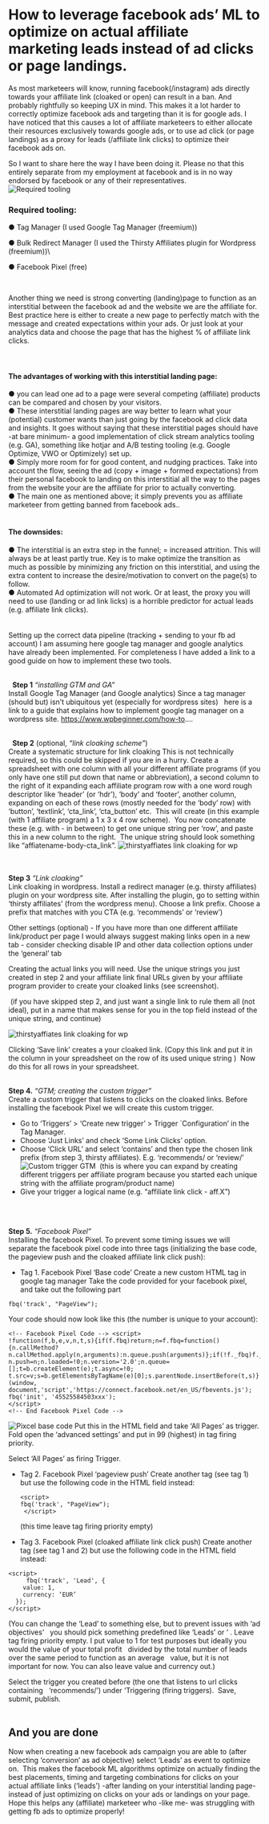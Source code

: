 # How to leverage facebook ads’ ML to optimize on actual affiliate marketing leads instead of ad clicks or page landings. #

As most marketeers will know, running facebook(/instagram) ads directly towards your affiliate link (cloaked or open) can result in a ban. And probably rightfully so keeping UX in mind. This makes it a lot harder to correctly optimize facebook ads and targeting than it is for google ads. I have noticed that this causes a lot of affiliate marketeers to either allocate their resources exclusively towards google ads, or to use ad click (or page landings) as a proxy for leads (/affiliate link clicks) to optimize their facebook ads on.

So I want to share here the way I have been doing it. Please no that this entirely separate from my employment at facebook and is in no way endorsed by facebook or any of their representatives.
<br />
![Required tooling](/IMG/image3.png) 
<br />

### Required tooling: ###
 
●	Tag Manager (I used Google Tag Manager (freemium))

●	Bulk Redirect Manager (I used the Thirsty Affiliates plugin for Wordpress (freemium))\

●	Facebook Pixel (free)

<br />

Another thing we need is strong converting (landing)page to function as an interstitial between the facebook ad and the website we are the affiliate for.
Best practice here is either to create a new page to perfectly match with the message and created expectations within your ads. Or just look at your analytics data and choose the page that has the highest % of affiliate link clicks.
<br />
<br />
<br />
#### The advantages of working with this interstitial landing page: ####

●	you can lead one ad to a page were several competing (affiliate) products can be compared and chosen by your visitors.  
●	These interstitial landing pages are way better to learn what your (potential) customer wants than just going by the facebook ad click data and insights. It goes without saying that these interstitial pages should have -at bare minimum- a good implementation of click stream analytics tooling (e.g. GA), something like hotjar and A/B testing tooling (e.g. Google Optimize, VWO or Optimizely) set up.  
●	Simply more room for for good content, and nudging practices. Take into account the flow, seeing the ad (copy + image + formed expectations) from their personal facebook to landing on this interstitial all the way to the pages from the website your are the affiliate for prior to actually converting.  
●	The main one as mentioned above; it simply prevents you as affiliate marketeer from getting banned from facebook ads..  
<br />


#### The downsides: ####
●	The interstitial is an extra step in the funnel; = increased attrition. This will always be at least partly true. Key is to make optimize the transition as much as possible by minimizing any friction on this interstitial, and using the extra content to increase the desire/motivation to convert on the page(s) to follow.  
●	Automated Ad optimization will not work. Or at least, the proxy you will need to use (landing or ad link licks) is a horrible predictor for actual leads (e.g. affiliate link clicks).  
<br />
<br />
Setting up the correct data pipeline (tracking + sending to your fb ad account) I am assuming here google tag manager and google analytics have already been implemented. For completeness I have added a link to a good guide on how to implement these two tools. 
<br />
<br />

 	**Step 1**  *“installing GTM and GA”*<br /> 
  Install Google Tag Manager (and Google analytics)	Since a tag manager (should but) isn’t ubiquitous yet (especially for wordpress sites)  	here is a link to a guide that explains how to implement google tag manager on a  	wordpress site. https://www.wpbeginner.com/how-to....
<br />
<br />


 
**Step 2** (optional, *“link cloaking scheme”*)<br /> 
Create a systematic structure for link cloaking
This is not technically required, so this could be skipped if you are in a hurry. Create a spreadsheet with one column with all your different affiliate programs (if you only have one still put down that name or abbreviation), a second column to the right of it expanding each affiliate program row with a one word rough descriptor like ‘header’ (or ‘hdr’), ‘body’ and ‘footer’, another column, expanding on each of these rows (mostly needed for the ‘body’ row) with ‘button’, ‘textlink’, ‘cta_link’, ‘cta_button’ etc.  This will create (in this example (with 1 affiliate program) a 1 x 3 x 4 row scheme).   You now concatenate these (e.g. with - in between) to get one unique string per ‘row’, and paste this in a new column to the right.   The unique string should look something like “affiatename-body-cta_link”.
![thirstyaffiates link cloaking for wp](/IMG/image1.png)  
<br />
<br />


**Step 3** *“Link cloaking”*<br />
Link cloaking in wordpress. Install a redirect manager (e.g. thirsty affiliates) plugin on your wordpress site. 
After installing the plugin, go to setting within ‘thirsty affiliates’ (from the wordpress menu). Choose a link prefix. Choose a prefix that matches with you CTA (e.g. ‘recommends’ or ‘review’)

Other settings (optional) - If you have more than one different affiliate link/product per page I would always suggest making links open in a new tab - consider checking disable IP and other data collection options under the ‘general’ tab

Creating the actual links you will need.
Use the unique strings you just created in step 2 and your affiliate link final URLs given by your affiliate program provider to create your cloaked links (see screenshot).

 (if you have skipped step 2, and just want a single link to rule them all (not ideal), put in a name that makes sense for you in the top field instead of the unique string, and continue)  
 
 ![thirstyaffiates link cloaking for wp](/IMG/image7.png) 

Clicking ‘Save link’ creates a your cloaked link. (Copy this link and put it in the column in your spreadsheet on the row of its used unique string )  Now do this for all rows in your spreadsheet.
<br />
<br />


**Step 4.**  *“GTM; creating the custom trigger”* <br /> 
Create a custom trigger that listens to clicks on the cloaked links.
Before installing the facebook Pixel we will create this custom trigger.
-	Go to ‘Triggers’ > ‘Create new trigger’ > Trigger `Configuration’  in the Tag Manager.
-	Choose ‘Just Links’  and check ‘Some Link Clicks’ option.
-	Choose ‘Click URL’ and select ‘contains’ and then type the chosen link prefix (from step 3, thirsty affiliates). E.g. ‘recommends/ or ‘review/’   
![Custom trigger GTM](/IMG/image2.png) 
 (this is where you can expand by creating different triggers per affiliate program because you started each unique string with the affiliate program/product name)
-	Give your trigger a logical name (e.g. “affiliate link click - aff.X”) 
<br />
<br />


**Step 5.**  *“Facebook Pixel”*<br />
Installing the facebook Pixel. To prevent some timing issues we will separate the facebook pixel code into three tags (initializing the base code, the pageview push and the cloaked affiliate link click push):

-	Tag 1. Facebook Pixel ‘Base code’
Create a new custom HTML tag in google tag manager
Take the code provided for your facebook pixel, and take out the following part  
```
fbq('track', "PageView");  
```
Your code should now look like this (the number is unique to your account):  
```
<!-- Facebook Pixel Code --> <script>
!function(f,b,e,v,n,t,s){if(f.fbq)return;n=f.fbq=function(){n.callMethod?
n.callMethod.apply(n,arguments):n.queue.push(arguments)};if(!f._fbq)f._fbq=n;
n.push=n;n.loaded=!0;n.version='2.0';n.queue=[];t=b.createElement(e);t.async=!0;
t.src=v;s=b.getElementsByTagName(e)[0];s.parentNode.insertBefore(t,s)}(window,
document,'script','https://connect.facebook.net/en_US/fbevents.js');
fbq('init', '45525584503xxx');
</script>  
<!-- End Facebook Pixel Code -->  
```
![Pixcel base code](/IMG/image4.png) 
Put this in the HTML field and take ‘All Pages’ as trigger.
Fold open the ‘advanced settings’ and put in 99 (highest) in tag firing priority.



Select ‘All Pages’ as firing Trigger.

-	Tag 2. Facebook Pixel ‘pageview push’
	Create another tag (see tag 1) but use the following code in the HTML field instead:  
	```
	<script>
  	fbq('track', "PageView");
 	 </script>  
	 ```
	(this time leave tag firing priority empty) 

-	Tag 3. Facebook Pixel (cloaked affiliate link click push) Create another tag (see tag 1 and 2) but use the following code in the HTML field instead:  
```
<script>
 	 fbq('track', 'Lead', {
    value: 1,
    currency: ‘EUR’
  });
</script>  
```


(You can change the ‘Lead’ to something else, but to prevent issues with ‘ad objectives’  	you should pick something predefined like ‘Leads’ or ‘ . Leave tag firing priority empty.
I put value to 1 for test purposes but ideally you would the value of your total profit  	divided by the total number of leads over the same period to function as an average  	value, but it is not important for now. You can also leave value and currency out.)

Select the trigger you created before (the one that listens to url clicks containing  	‘recommends/’) under ‘Triggering (firing triggers). 
Save, submit, publish. 
<br />
<br />

## And you are done ##

Now when creating a new facebook ads campaign you are able to (after selecting ‘conversion’ as ad objective) select ‘Leads’ as event to optimize on.  This makes the facebook ML algorithms optimize on actually finding the best placements, timing and targeting combinations for clicks on your actual affiliate links (‘leads’) -after landing on your interstitial landing page-  instead of just optimizing on clicks on your ads or landings on your page.  Hope this helps any (affiliate) marketeer who -like me- was struggling with getting fb ads to optimize properly!

